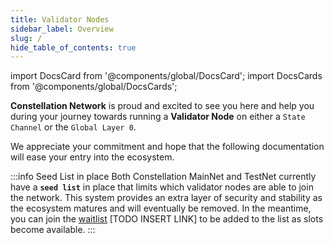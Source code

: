 ```yaml
---
title: Validator Nodes
sidebar_label: Overview
slug: /
hide_table_of_contents: true
---
```


import DocsCard from '@components/global/DocsCard';
import DocsCards from '@components/global/DocsCards';

<head>
  <title>Run a Validator Node</title>
  <meta
    name="description"
    content="Welcome to Constellation Network Validator Node Documentation Site."
  />
</head>

**Constellation Network** is proud and excited to see you here and help you during your journey towards running
a **Validator Node** on either a `State Channel` or the `Global Layer 0`.

We appreciate your commitment and hope that the following documentation will ease your entry into the ecosystem. 

:::info Seed List in place
  Both Constellation MainNet and TestNet currently have a **`seed list`** in place that limits which validator nodes are able to join the network. This system provides an extra layer of security and stability as the ecosystem matures and will eventually be removed. In the meantime, you can join the [waitlist](/) [TODO INSERT LINK] to be added to the list as slots become available. 
:::